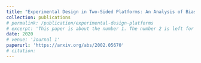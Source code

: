 ```yaml
---
title: "Experimental Design in Two-Sided Platforms: An Analysis of Bias"
collection: publications
# permalink: /publication/experimental-design-platforms
# excerpt: 'This paper is about the number 1. The number 2 is left for future work.'
date: 2020
# venue: 'Journal 1'
paperurl: 'https://arxiv.org/abs/2002.05670'
# citation: 
---
```


